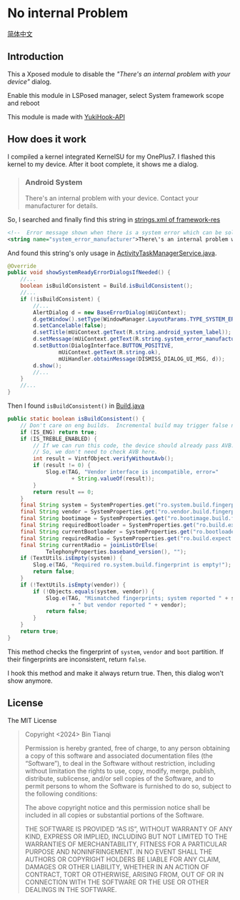 # No internal Problem

[简体中文](Readme.md)

## Introduction

This a Xposed module to disable the _"There's an internal problem with your device"_ dialog.

Enable this module in LSPosed manager, select System framework scope and reboot

This module is made with [YukiHook-API](https://github.com/HighCapable/YukiHookAPI)

## How does it work

I compiled a kernel integrated KernelSU for my OnePlus7. I flashed this kernel to my device. After it boot complete, it shows me a dialog.

> ### Android System
> There's an internal problem with your device. Contact your manufacturer for details.

So, I searched and finally find this string in [strings.xml of framework-res](https://cs.android.com/android/platform/superproject/main/+/main:frameworks/base/core/res/res/values/strings.xml)

```xml
<!--  Error message shown when there is a system error which can be solved by the manufacturer. [CHAR LIMIT=NONE]  -->
<string name="system_error_manufacturer">There\'s an internal problem with your device. Contact your manufacturer for details.</string>
```

And found this string's only usage in [ActivityTaskManagerService.java](https://cs.android.com/android/platform/superproject/main/+/main:frameworks/base/services/core/java/com/android/server/wm/ActivityTaskManagerService.java).

```java
@Override
public void showSystemReadyErrorDialogsIfNeeded() {
    //...
    boolean isBuildConsistent = Build.isBuildConsistent();
    //...
    if (!isBuildConsistent) {
        //...
        AlertDialog d = new BaseErrorDialog(mUiContext);
        d.getWindow().setType(WindowManager.LayoutParams.TYPE_SYSTEM_ERROR);
        d.setCancelable(false);
        d.setTitle(mUiContext.getText(R.string.android_system_label));
        d.setMessage(mUiContext.getText(R.string.system_error_manufacturer));
        d.setButton(DialogInterface.BUTTON_POSITIVE,
                mUiContext.getText(R.string.ok),
                mUiHandler.obtainMessage(DISMISS_DIALOG_UI_MSG, d));
        d.show();
        //...
    }
    //...
}
```

Then I found `isBuildConsistent()` in [Build.java](https://cs.android.com/android/platform/superproject/main/+/main:frameworks/base/core/java/android/os/Build.java)

```java
public static boolean isBuildConsistent() {
    // Don't care on eng builds.  Incremental build may trigger false negative.
    if (IS_ENG) return true;
    if (IS_TREBLE_ENABLED) {
        // If we can run this code, the device should already pass AVB.
        // So, we don't need to check AVB here.
        int result = VintfObject.verifyWithoutAvb();
        if (result != 0) {
            Slog.e(TAG, "Vendor interface is incompatible, error="
                    + String.valueOf(result));
        }
        return result == 0;
    }
    final String system = SystemProperties.get("ro.system.build.fingerprint");
    final String vendor = SystemProperties.get("ro.vendor.build.fingerprint");
    final String bootimage = SystemProperties.get("ro.bootimage.build.fingerprint");
    final String requiredBootloader = SystemProperties.get("ro.build.expect.bootloader");
    final String currentBootloader = SystemProperties.get("ro.bootloader");
    final String requiredRadio = SystemProperties.get("ro.build.expect.baseband");
    final String currentRadio = joinListOrElse(
            TelephonyProperties.baseband_version(), "");
    if (TextUtils.isEmpty(system)) {
        Slog.e(TAG, "Required ro.system.build.fingerprint is empty!");
        return false;
    }
    if (!TextUtils.isEmpty(vendor)) {
        if (!Objects.equals(system, vendor)) {
            Slog.e(TAG, "Mismatched fingerprints; system reported " + system
                    + " but vendor reported " + vendor);
            return false;
        }
    }
    return true;
}
```

This method checks the fingerprint of `system`, `vendor` and `boot` partition. If their fingerprints are inconsistent, return `false`.

I hook this method and make it always return true. Then, this dialog won't show anymore.

## License

The MIT License

> Copyright <2024> Bin Tianqi
>
> Permission is hereby granted, free of charge, to any person obtaining a copy of this software and associated documentation files (the “Software”), to deal in the Software without restriction, including without limitation the rights to use, copy, modify, merge, publish, distribute, sublicense, and/or sell copies of the Software, and to permit persons to whom the Software is furnished to do so, subject to the following conditions:
>
> The above copyright notice and this permission notice shall be included in all copies or substantial portions of the Software.
>
> THE SOFTWARE IS PROVIDED “AS IS”, WITHOUT WARRANTY OF ANY KIND, EXPRESS OR IMPLIED, INCLUDING BUT NOT LIMITED TO THE WARRANTIES OF MERCHANTABILITY, FITNESS FOR A PARTICULAR PURPOSE AND NONINFRINGEMENT. IN NO EVENT SHALL THE AUTHORS OR COPYRIGHT HOLDERS BE LIABLE FOR ANY CLAIM, DAMAGES OR OTHER LIABILITY, WHETHER IN AN ACTION OF CONTRACT, TORT OR OTHERWISE, ARISING FROM, OUT OF OR IN CONNECTION WITH THE SOFTWARE OR THE USE OR OTHER DEALINGS IN THE SOFTWARE.
